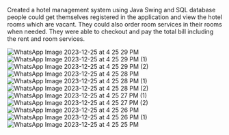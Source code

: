 Created a hotel management system using Java Swing and SQL database people could get themselves registered in the 
application and view the hotel rooms which are vacant. They could also order room services in their rooms when needed. 
They were able to checkout and pay the total bill including the rent and room services.

![WhatsApp Image 2023-12-25 at 4 25 29 PM](https://github.com/Bilal-Ahmad123/Hotel-Reservation-System/assets/80017963/e43099c6-29db-4039-9bb2-138028b35833)
![WhatsApp Image 2023-12-25 at 4 25 29 PM (1)](https://github.com/Bilal-Ahmad123/Hotel-Reservation-System/assets/80017963/e65bd00d-5018-4a96-9ab3-707afff22a77)
![WhatsApp Image 2023-12-25 at 4 25 29 PM (2)](https://github.com/Bilal-Ahmad123/Hotel-Reservation-System/assets/80017963/39c6d808-f7a3-430e-b8f1-5e0a6fac7d3c)
![WhatsApp Image 2023-12-25 at 4 25 28 PM](https://github.com/Bilal-Ahmad123/Hotel-Reservation-System/assets/80017963/3e43ece7-7784-4472-83fa-4c0d86c9e4a2)
![WhatsApp Image 2023-12-25 at 4 25 28 PM (1)](https://github.com/Bilal-Ahmad123/Hotel-Reservation-System/assets/80017963/daa700b7-39be-4cff-bc8e-bd33f8dc28d6)
![WhatsApp Image 2023-12-25 at 4 25 28 PM (2)](https://github.com/Bilal-Ahmad123/Hotel-Reservation-System/assets/80017963/af6b9fa6-bdb2-4c63-a6e0-bd67d4d30d0d)
![WhatsApp Image 2023-12-25 at 4 25 27 PM (1)](https://github.com/Bilal-Ahmad123/Hotel-Reservation-System/assets/80017963/155382d9-5b8f-412e-a451-e6a639fcc8d6)
![WhatsApp Image 2023-12-25 at 4 25 27 PM (2)](https://github.com/Bilal-Ahmad123/Hotel-Reservation-System/assets/80017963/dd9f4247-96b1-4acb-9209-cadc76e82c30)
![WhatsApp Image 2023-12-25 at 4 25 26 PM](https://github.com/Bilal-Ahmad123/Hotel-Reservation-System/assets/80017963/65ee7b8b-9d65-44dc-9a5f-e6384e82fd70)
![WhatsApp Image 2023-12-25 at 4 25 26 PM (1)](https://github.com/Bilal-Ahmad123/Hotel-Reservation-System/assets/80017963/4eca7af2-6e2a-4928-9f79-5f9e0b6f46c9)
![WhatsApp Image 2023-12-25 at 4 25 25 PM](https://github.com/Bilal-Ahmad123/Hotel-Reservation-System/assets/80017963/59315985-eab9-4295-ad5d-adf95c6f29ad)

